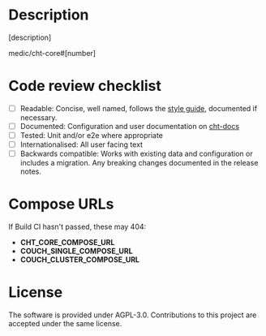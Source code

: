 # Description

[description]

medic/cht-core#[number]

# Code review checklist
<!-- Remove or comment out any items that do not apply to this PR; in the remaining boxes, replace the [ ] with [x]. -->
- [ ] Readable: Concise, well named, follows the [style guide](https://docs.communityhealthtoolkit.org/contribute/code/style-guide/), documented if necessary.
- [ ] Documented: Configuration and user documentation on [cht-docs](https://github.com/medic/cht-docs/)
- [ ] Tested: Unit and/or e2e where appropriate
- [ ] Internationalised: All user facing text
- [ ] Backwards compatible: Works with existing data and configuration or includes a migration. Any breaking changes documented in the release notes.

# Compose URLs
<!-- Do not change these!  CI will automatically update these to be the deep URLs -->
If Build CI hasn't passed, these may 404:

* __CHT_CORE_COMPOSE_URL__
* __COUCH_SINGLE_COMPOSE_URL__
* __COUCH_CLUSTER_COMPOSE_URL__
 
# License

The software is provided under AGPL-3.0. Contributions to this project are accepted under the same license.
 
